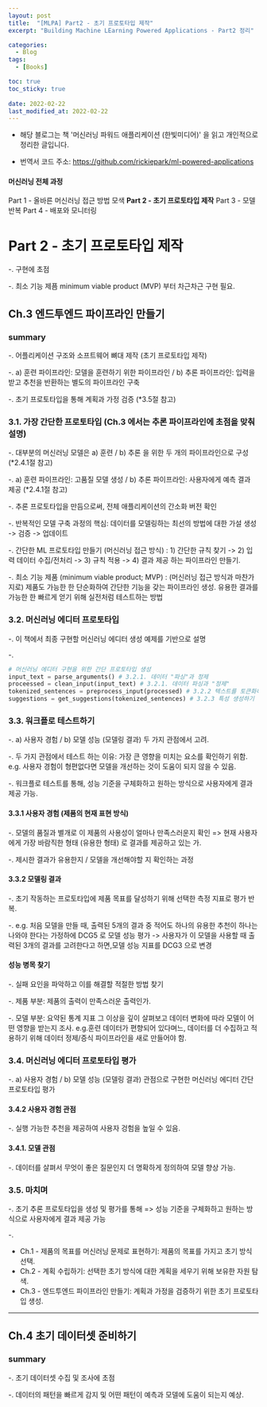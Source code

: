 ```yaml
---
layout: post
title:  "[MLPA] Part2 - 초기 프로토타입 제작"
excerpt: "Building Machine LEarning Powered Applications - Part2 정리"

categories:
  - Blog
tags:
  - [Books]

toc: true
toc_sticky: true
 
date: 2022-02-22
last_modified_at: 2022-02-22
---
```


* 해당 블로그는 책 '머신러닝 파워드 애플리케이션 (한빛미디어)' 을 읽고 개인적으로 정리한 글입니다.

* 번역서 코드 주소: https://github.com/rickiepark/ml-powered-applications

#### 머신러닝 전체 과정
Part 1 - 올바른 머신러닝 접근 방법 모색
**Part 2 - 초기 프로토타입 제작**
Part 3 - 모델 반복
Part 4 - 배포와 모니터링  

# Part 2 - 초기 프로토타입 제작
-. 구현에 초점

-. 최소 기능 제픔 minimum viable product (MVP) 부터 차근차근 구현 필요.

## Ch.3 엔드투엔드 파이프라인 만들기
### summary
-. 어플리케이션 구조와 소프트웨어 뼈대 제작 (초기 프로토타입 제작)

-. a) 훈련 파이프라인: 모델을 훈련하기 위한 파이프라인 / b) 추론 파이프라인: 입력을 받고 추천을 반환하는 별도의 파이프라인 구축

-. 초기 프로토타입을 통해 계획과 가정 검증 (*3.5절 참고)

### 3.1. 가장 간단한 프로토타입 (Ch.3 에서는 추론 파이프라인에 초점을 맞춰 설명)
-. 대부분의 머신러닝 모델은 a) 훈련 / b) 추론 을 위한 두 개의 파이프라인으로 구성 (*2.4.1절 참고)

-. a) 훈련 파이프라인: 고품질 모델 생성 / b) 추론 파이프라인: 사용자에게 예측 결과 제공 (*2.4.1절 참고)

-. 추론 프로토타입을 만듬으로써, 전체 애플리케이션의 간소화 버전 확인

-. 반복적인 모델 구축 과정의 핵심: 데이터를 모델링하는 최선의 방법에 대한 가설 생성 -> 검증 -> 업데이트

-. 간단한 ML 프로토타입 만들기 (머신러닝 접근 방식) : 1) 간단한 규칙 찾기 -> 2) 입력 데이터 수집/전처리 -> 3) 규칙 적용 -> 4) 결과 제공 하는 파이프라인 만들기.

-. 최소 기능 제품 (minimum viable product; MVP) : (머신러닝 접근 방식과 마찬가지로) 제품도 가능한 한 단순화하여 간단한 기능을 갖는 파이프라인 생성. 유용한 결과를 가능한 한 빠르게 얻기 위해 실전처럼 테스트하는 방법

### 3.2. 머신러닝 에디터 프로토타입
-. 이 책에서 최종 구현할 머신러닝 에디터 생성 예제를 기반으로 설명

-.
```python
# 머신러닝 에디터 구현을 위한 간단 프로토타입 생성
input_text = parse_arguments() # 3.2.1. 데이터 "파싱"과 정제
proceessed = clean_input(input_text) # 3.2.1. 데이터 파싱과 "정제"
tokenized_sentences = preprocess_input(processed) # 3.2.2 텍스트를 토큰화하기
suggestions = get_suggestions(tokenized_sentences) # 3.2.3 특성 생성하기 (가독성 점수 생성하기)
```

### 3.3. 워크플로 테스트하기
-. a) 사용자 경험 / b) 모델 성능 (모델링 결과) 두 가지 관점에서 고려. 

-. 두 가지 관점에서 테스트 하는 이유: 가장 큰 영향을 미치는 요소를 확인하기 위함. e.g. 사용자 경험이 형편없다면 모델을 개선하는 것이 도움이 되지 않을 수 있음. 

-. 워크플로 테스트를 통해, 성능 기준을 구체화하고 원하는 방식으로 사용자에게 결과 제공 가능. 

#### 3.3.1 사용자 경험 (제품의 현재 표현 방식) 
-. 모델의 품질과 별개로 이 제품의 사용성이 얼마나 만족스러운지 확인 => 현재 사용자에게 가장 바람직한 형태 (유용한 형태) 로 결과를 제공하고 있는 가. 

-. 제시한 결과가 유용한지 / 모델을 개선해야할 지 확인하는 과정

#### 3.3.2 모델링 결과
-. 초기 작동하는 프로토타입에 제품 목표를 달성하기 위해 선택한 측정 지표로 평가 반복.

-. e.g. 처음 모델을 만들 때, 출력된 5개의 결과 중 적어도 하나의 유용한 추천이 하나는 나와야 한다는 가정하에 DCG5 로 모델 성능 평가 -> 사용자가 이 모델을 사용할 때 출력된 3개의 결과를 고려한다고 하면,모델 성능 지표를 DCG3 으로 변경

#### 성능 병목 찾기
-. 실패 요인을 파악하고 이를 해결할 적절한 방법 찾기

-. 제품 부분: 제품의 출력이 만족스러운 출력인가. 

-. 모델 부분: 요약된 통계 지표 그 이상을 깊이 살펴보고 데이터 변화에 따라 모델이 어떤 영향을 받는지 조사. e.g.훈련 데이터가 편향되어 있다며느, 데이터를 더 수집하고 적용하기 위해 데이터 정제/증식 파이프라인을 새로 만들어야 함. 

### 3.4. 머신러닝 에디터 프로토타입 평가 
-. a) 사용자 경험 / b) 모델 성능 (모델링 결과) 관점으로 구현한 머신러닝 에디터 간단 프로토타입 평가 

#### 3.4.2 사용자 경험 관점
-. 실행 가능한 추천을 제공하여 사용자 겅험을 높일 수 있음.

#### 3.4.1. 모델 관점
-. 데이터를 살펴서 무엇이 좋은 질문인지 더 명확하게 정의하여 모델 향상 가능.

### 3.5. 마치며
-. 초기 추론 프로토타입을 생성 및 평가를 통해 => 성능 기준을 구체화하고 원하는 방식으로 사용자에게 결과 제공 가능

-. 
* Ch.1 - 제품의 목표를 머신러닝 문제로 표현하기: 제품의 목표를 가지고 초기 방식 선택.
* Ch.2 - 계획 수립하기: 선택한 초기 방식에 대한 계획을 세우기 위해 보유한 자원 탐색.
* Ch.3 - 엔드투엔드 파이프라인 만들기: 계획과 가정을 검증하기 위한 초기 프로토타입 생성.

---

## Ch.4 초기 데이터셋 준비하기
### summary
-. 초기 데이터셋 수집 및 조사에 초점

-. 데이터의 패턴을 빠르게 감지 및 어떤 패턴이 예측과 모델에 도움이 되는지 예상.



  
